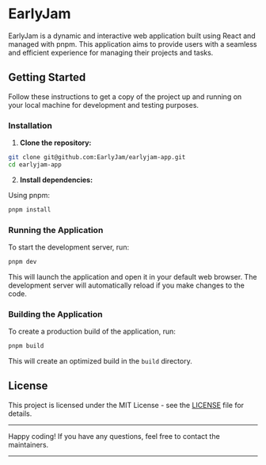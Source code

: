 # EarlyJam

EarlyJam is a dynamic and interactive web application built using React and managed with pnpm. This application aims to provide users with a seamless and efficient experience for managing their projects and tasks.

## Getting Started

Follow these instructions to get a copy of the project up and running on your local machine for development and testing purposes.

### Installation

1. **Clone the repository:**

```bash
git clone git@github.com:EarlyJam/earlyjam-app.git
cd earlyjam-app
```

2. **Install dependencies:**

Using pnpm:

```bash
pnpm install
```

### Running the Application

To start the development server, run:

```bash
pnpm dev
```

This will launch the application and open it in your default web browser. The development server will automatically reload if you make changes to the code.

### Building the Application

To create a production build of the application, run:

```bash
pnpm build
```

This will create an optimized build in the `build` directory.

## License

This project is licensed under the MIT License - see the [LICENSE](LICENSE) file for details.

---

Happy coding! If you have any questions, feel free to contact the maintainers.

---
